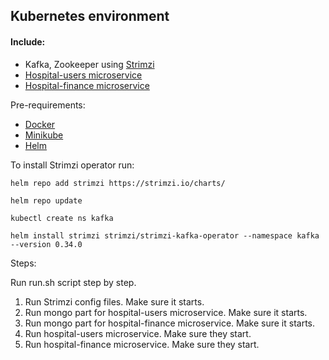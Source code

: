 ## Kubernetes environment 

#### Include:
* Kafka, Zookeeper using [Strimzi](https://strimzi.io/documentation/)
* [Hospital-users microservice](https://github.com/kermakovich/hospital-users)
* [Hospital-finance microservice](https://github.com/kermakovich/hospital-finance)

Pre-requirements:
* [Docker](https://docs.docker.com/)
* [Minikube](https://minikube.sigs.k8s.io/docs/start/)
* [Helm](https://helm.sh/docs/intro/install/)


To install Strimzi operator run:

`helm repo add strimzi https://strimzi.io/charts/`

`helm repo update`

`kubectl create ns kafka`

`helm install strimzi strimzi/strimzi-kafka-operator --namespace kafka --version 0.34.0 `

Steps:

Run run.sh script step by step.
1. Run Strimzi config files. Make sure it starts.
3. Run mongo part for hospital-users microservice. Make sure it starts.
4. Run mongo part for hospital-finance microservice. Make sure it starts.
5. Run hospital-users microservice. Make sure they start.
6. Run hospital-finance microservice. Make sure they start.









